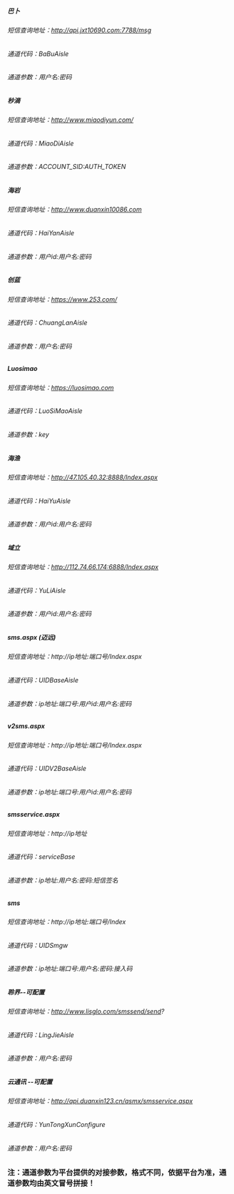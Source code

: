 ##### 巴卜
###### 短信查询地址：http://api.jxt10690.com:7788/msg
###### 通道代码：BaBuAisle
###### 通道参数：用户名:密码

##### 秒滴
###### 短信查询地址：http://www.miaodiyun.com/
###### 通道代码：MiaoDiAisle
###### 通道参数：ACCOUNT_SID:AUTH_TOKEN

##### 海岩
###### 短信查询地址：http://www.duanxin10086.com
###### 通道代码：HaiYanAisle
###### 通道参数：用户id:用户名:密码

##### 创蓝
###### 短信查询地址：https://www.253.com/
###### 通道代码：ChuangLanAisle
###### 通道参数：用户名:密码

##### Luosimao
###### 短信查询地址：https://luosimao.com
###### 通道代码：LuoSiMaoAisle
###### 通道参数：key

##### 海渔
###### 短信查询地址：http://47.105.40.32:8888/Index.aspx
###### 通道代码：HaiYuAisle
###### 通道参数：用户id:用户名:密码

##### 域立
###### 短信查询地址：http://112.74.66.174:6888/Index.aspx
###### 通道代码：YuLiAisle
###### 通道参数：用户id:用户名:密码

##### sms.aspx (迈远)
###### 短信查询地址：http://ip地址:端口号/Index.aspx
###### 通道代码：UIDBaseAisle
###### 通道参数：ip地址:端口号:用户id:用户名:密码

##### v2sms.aspx
###### 短信查询地址：http://ip地址:端口号/Index.aspx
###### 通道代码：UIDV2BaseAisle
###### 通道参数：ip地址:端口号:用户id:用户名:密码

##### smsservice.aspx
###### 短信查询地址：http://ip地址
###### 通道代码：serviceBase
###### 通道参数：ip地址:用户名:密码:短信签名

##### sms
###### 短信查询地址：http://ip地址:端口号/Index
###### 通道代码：UIDSmgw
###### 通道参数：ip地址:端口号:用户名:密码:接入码

##### 聆界--可配置
###### 短信查询地址：http://www.lisglo.com/smssend/send?
###### 通道代码：LingJieAisle
###### 通道参数：用户名:密码

##### 云通讯 --可配置
###### 短信查询地址：http://api.duanxin123.cn/asmx/smsservice.aspx
###### 通道代码：YunTongXunConfigure
###### 通道参数：用户名:密码

### 注：通道参数为平台提供的对接参数，格式不同，依据平台为准，通道参数均由英文冒号拼接！
